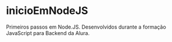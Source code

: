 # inicioEmNodeJS
Primeiros passos em Node.JS. Desenvolvidos durante a formação JavaScript para Backend da Alura.
